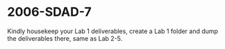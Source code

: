 # 2006-SDAD-7
Kindly housekeep your Lab 1 deliverables, create a Lab 1 folder and dump the deliverables there, same as Lab 2-5.
